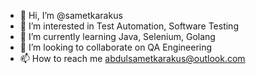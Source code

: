 - 👋 Hi, I’m @sametkarakus
- 👀 I’m interested in Test Automation, Software Testing
- 🌱 I’m currently learning Java, Selenium, Golang
- 💞️ I’m looking to collaborate on QA Engineering
- 📫 How to reach me abdulsametkarakus@outlook.com

<!---
sametkarakus/sametkarakus is a ✨ special ✨ repository because its `README.md` (this file) appears on your GitHub profile.
You can click the Preview link to take a look at your changes.
--->
